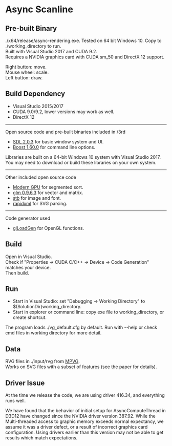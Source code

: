 # Async Scanline

## Pre-built Binary 

./x64/release/async-rendering.exe. Tested on 64 bit Windows 10. Copy to ./working_directory to run. <br/>
Built with Visual Studio 2017 and CUDA 9.2. <br/>
Requires a NVIDIA graphics card with CUDA sm_50 and DirectX 12 support.

Right button: move. <br/>
Mouse wheel: scale. <br/>
Left button: draw.

## Build Dependency

* Visual Studio 2015/2017
* CUDA 9.0/9.2, lower versions may work as well.
* DirectX 12

----
Open source code and pre-built binaries included in /3rd

* [SDL 2.0.3](https://www.libsdl.org/) for basic window system and UI.
* [Boost 1.60.0](http://www.boost.org/) for command line options.

Libraries are built on a 64-bit Windows 10 system with Visual Studio 2017.
You may need to download or build these libraries on your own system.

----
Other included open source code

* [Modern GPU](https://nvlabs.github.io/moderngpu/) for segmented sort.
* [glm 0.9.6.3](http://www.g-truc.net/) for vector and matrix.
* [stb](https://github.com/nothings/stb) for image and font.
* [rapidxml](https://github.com/dwd/rapidxml) for SVG parsing.

----
Code generator used

* [glLoadGen](https://bitbucket.org/alfonse/glloadgen/wiki/Home) for OpenGL functions.

## Build

Open in Visual Studio. <br/>
Check if "Properties -> CUDA C/C++ -> Device -> Code Generation" matches your device. <br/>
Then build.

## Run

* Start in Visual Studio: set "Debugging -> Working Directory" to $(SolutionDir)working_directory. <br/>
* Start in explorer or command line: copy exe file to working_directory, or create shortcut. <br/>

The program loads ./vg_default.cfg by default. Run with --help or check cmd files in working directory for more detail.

## Data

RVG files in ./input/rvg from [MPVG](http://w3.impa.br/~diego/projects/GanEtAl14/). <br/>
Works on SVG files with a subset of features (see the paper for details).

## Driver Issue

At the time we release the code, we are using driver 416.34, and everything runs well.

We have found that the behavior of initial setup for AsyncComputeThread in D3D12 have changed since the NVIDIA driver version 387.92. 
While the Multi-threaded access to graphic memory exceeds normal expectancy, we assume it was a driver defect, or a result of incorrect graphics card configuration.
Using drivers earlier than this version may not be able to get results which match expectations.